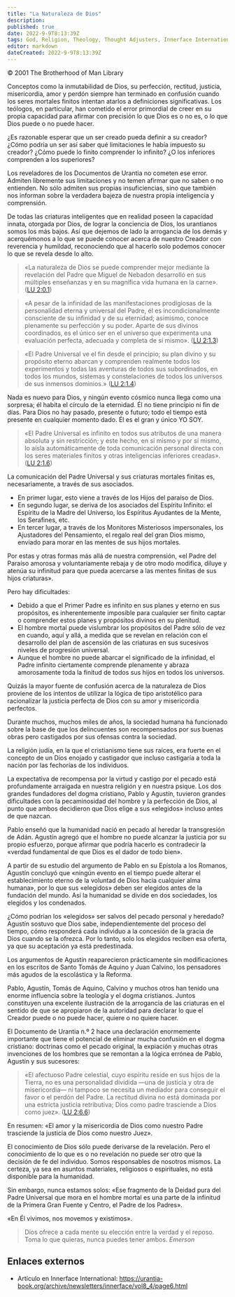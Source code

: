 ```yaml
---
title: "La Naturaleza de Dios"
description: 
published: true
date: 2022-9-9T8:13:39Z
tags: God, Religion, Theology, Thought Adjusters, Innerface International, article
editor: markdown
dateCreated: 2022-9-9T8:13:39Z
---
```


<p class="v-card v-sheet theme--light grey lighten-3 px-2">© 2001 The Brotherhood of Man Library</p>

Conceptos como la inmutabilidad de Dios, su perfección, rectitud, justicia, misericordia, amor y perdón siempre han terminado en confusión cuando los seres mortales finitos intentan atarlos a definiciones significativas. Los teólogos, en particular, han cometido el error primordial de creer en su propia capacidad para afirmar con precisión lo que Dios es o no es, o lo que Dios puede o no puede hacer.

¿Es razonable esperar que un ser creado pueda definir a su creador? ¿Cómo podría un ser así saber qué limitaciones le había impuesto su creador? ¿Cómo puede lo finito comprender lo infinito? ¿O los inferiores comprenden a los superiores?

Los reveladores de los Documentos de Urantia no cometen ese error. Admiten libremente sus limitaciones y no temen afirmar que no saben o no entienden. No sólo admiten sus propias insuficiencias, sino que también nos informan sobre la verdadera bajeza de nuestra propia inteligencia y comprensión.

De todas las criaturas inteligentes que en realidad poseen la capacidad innata, otorgada por Dios, de lograr la conciencia de Dios, los urantianos somos los más bajos. Así que dejemos de lado la arrogancia de los demás y acerquémonos a lo que se puede conocer acerca de nuestro Creador con reverencia y humildad, reconociendo que al hacerlo solo podemos conocer lo que se revela desde lo alto.

> «La naturaleza de Dios se puede comprender mejor mediante la revelación del Padre que Miguel de Nebadon desarrolló en sus múltiples enseñanzas y en su magnífica vida humana en la carne». ([LU 2:0.1](/es/The_Urantia_Book/2#p0_1))

> «A pesar de la infinidad de las manifestaciones prodigiosas de la personalidad eterna y universal del Padre, él es incondicionalmente consciente de su infinidad y de su eternidad; asimismo, conoce plenamente su perfección y su poder. Aparte de sus divinos coordinados, es el único ser en el universo que experimenta una evaluación perfecta, adecuada y completa de sí mismo». ([LU 2:1.3](/es/The_Urantia_Book/2#p1_3))

> «El Padre Universal ve el fin desde el principio; su plan divino y su propósito eterno abarcan y comprenden realmente todos los experimentos y todas las aventuras de todos sus subordinados, en todos los mundos, sistemas y constelaciones de todos los universos de sus inmensos dominios.» ([LU 2:1.4](/es/The_Urantia_Book/2#p1_4))

Nada es nuevo para Dios, y ningún evento cósmico nunca llega como una sorpresa; él habita el círculo de la eternidad. Él no tiene principio ni fin de días. Para Dios no hay pasado, presente o futuro; todo el tiempo está presente en cualquier momento dado. Él es el gran y único YO SOY.

> «El Padre Universal es infinito en todos sus atributos de una manera absoluta y sin restricción; y este hecho, en sí mismo y por sí mismo, lo aísla automáticamente de toda comunicación personal directa con los seres materiales finitos y otras inteligencias inferiores creadas». ([LU 2:1.6](/es/The_Urantia_Book/2#p1_6))

La comunicación del Padre Universal y sus criaturas mortales finitas es, necesariamente, a través de sus asociados.

- En primer lugar, esto viene a través de los Hijos del paraíso de Dios.
- En segundo lugar, se deriva de los asociados del Espíritu Infinito: el Espíritu de la Madre del Universo, los Espíritus Ayudantes de la Mente, los Serafines, etc.
- En tercer lugar, a través de los Monitores Misteriosos impersonales, los Ajustadores del Pensamiento, el regalo real del gran Dios mismo, enviado para morar en las mentes de sus hijos mortales.

Por estas y otras formas más allá de nuestra comprensión, «el Padre del Paraíso amorosa y voluntariamente rebaja y de otro modo modifica, diluye y atenúa su infinitud para que pueda acercarse a las mentes finitas de sus hijos criaturas».

Pero hay dificultades:

- Debido a que el Primer Padre es infinito en sus planes y eterno en sus propósitos, es inherentemente imposible para cualquier ser finito captar o comprender estos planes y propósitos divinos en su plenitud.
- El hombre mortal puede vislumbrar los propósitos del Padre sólo de vez en cuando, aquí y allá, a medida que se revelan en relación con el desarrollo del plan de ascensión de las criaturas en sus sucesivos niveles de progresión universal.
- Aunque el hombre no puede abarcar el significado de la infinidad, el Padre infinito ciertamente comprende plenamente y abraza amorosamente toda la finitud de todos sus hijos en todos los universos.

Quizás la mayor fuente de confusión acerca de la naturaleza de Dios proviene de los intentos de utilizar la lógica de tipo aristotélico para racionalizar la justicia perfecta de Dios con su amor y misericordia perfectos.

Durante muchos, muchos miles de años, la sociedad humana ha funcionado sobre la base de que los delincuentes son recompensados ​​por sus buenas obras pero castigados por sus ofensas contra la sociedad.

La religión judía, en la que el cristianismo tiene sus raíces, era fuerte en el concepto de un Dios enojado y castigador que incluso castigaría a toda la nación por las fechorías de los individuos.

La expectativa de recompensa por la virtud y castigo por el pecado está profundamente arraigada en nuestra religión y en nuestra psique. Los dos grandes fundadores del dogma cristiano, Pablo y Agustín, tuvieron grandes dificultades con la pecaminosidad del hombre y la perfección de Dios, al punto que ambos decidieron que Dios elige a sus «elegidos» incluso antes de que nazcan.

Pablo enseñó que la humanidad nació en pecado al heredar la transgresión de Adán. Agustín agregó que el hombre no puede alcanzar la justicia por su propio esfuerzo, porque afirmar que podría hacerlo es contradecir la «verdad fundamental de que Dios es el dador de todo bien».

A partir de su estudio del argumento de Pablo en su Epístola a los Romanos, Agustín concluyó que «ningún evento en el tiempo puede alterar el establecimiento eterno de la voluntad de Dios hacia cualquier alma humana», por lo que sus «elegidos» deben ser elegidos antes de la fundación del mundo. Así la humanidad se divide en dos sociedades, los elegidos y los condenados.

¿Cómo podrían los «elegidos» ser salvos del pecado personal y heredado? Agustín sostuvo que Dios sabe, independientemente del proceso del tiempo, cómo responderá cada individuo a la concesión de la gracia de Dios cuando se la ofrezca. Por lo tanto, solo los elegidos reciben esa oferta, ya que su aceptación ya está predestinada.

Los argumentos de Agustín reaparecieron prácticamente sin modificaciones en los escritos de Santo Tomás de Aquino y Juan Calvino, los pensadores más agudos de la escolástica y la Reforma.

Pablo, Agustín, Tomás de Aquino, Calvino y muchos otros han tenido una enorme influencia sobre la teología y el dogma cristianos. Juntos constituyen una excelente ilustración de la arrogancia de las criaturas en el sentido de que se apropiaron de la autoridad para declarar lo que el Creador puede o no puede hacer, quiere o no quiere hacer.

El Documento de Urantia n.º 2 hace una declaración enormemente importante que tiene el potencial de eliminar mucha confusión en el dogma cristiano: doctrinas como el pecado original, la expiación y muchas otras invenciones de los hombres que se remontan a la lógica errónea de Pablo, Agustín y sus sucesores:

> «El afectuoso Padre celestial, cuyo espíritu reside en sus hijos de la Tierra, no es una personalidad dividida —una de justicia y otra de misericordia— ni tampoco se necesita un mediador para conseguir el favor o el perdón del Padre. La rectitud divina no está dominada por una estricta justicia retributiva; Dios como padre trasciende a Dios como juez». ([LU 2:6.6](/es/The_Urantia_Book/2#p6_6))

En resumen: «El amor y la misericordia de Dios como nuestro Padre trasciende la justicia de Dios como nuestro Juez».

El conocimiento de Dios sólo puede derivarse de la revelación. Pero el conocimiento de lo que es o no revelación no puede ser otro que la decisión de fe del individuo. Somos responsables de nosotros mismos. La certeza, ya sea en asuntos materiales, religiosos o espirituales, no está disponible para la humanidad.

Sin embargo, nunca estamos solos: «Ese fragmento de la Deidad pura del Padre Universal que mora en el hombre mortal es una parte de la infinitud de la Primera Gran Fuente y Centro, el Padre de los Padres».

«En Él vivimos, nos movemos y existimos».

> Dios ofrece a cada mente su elección entre la verdad y el reposo. Toma lo que quieras, nunca puedes tener ambos.
> _Emerson_

## Enlaces externos

- Artículo en Innerface International: https://urantia-book.org/archive/newsletters/innerface/vol8_4/page6.html



